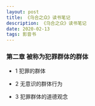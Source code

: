 ```yaml
---
layout: post
title: 《乌合之众》读书笔记
description: 《乌合之众》读书笔记
date: 2020-02-13
tags: 影音书   
---
```


### 第二章 被称为犯罪群体的群体

* 1 犯罪的群体

* 2 无意识的群体行为

* 3 犯罪群体的道德观念

